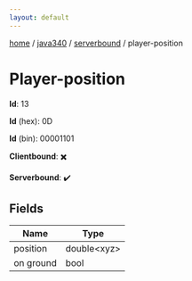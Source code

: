```yaml
---
layout: default
---
```


[home](/)  /  [java340](/protocol/java340)  /  [serverbound](/protocol/java340/serverbound)  /  player-position

# Player-position

**Id**: 13

**Id** (hex): 0D

**Id** (bin): 00001101

**Clientbound**: ✖️

**Serverbound**: ✔️

## Fields

Name | Type
---|---
position | double&lt;xyz&gt;
on ground | bool


